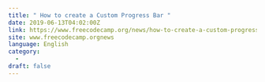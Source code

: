 ```yaml
---
title: " How to create a Custom Progress Bar "
date: 2019-06-13T04:02:00Z
link: https://www.freecodecamp.org/news/how-to-create-a-custom-progress-bar/?utm_medium=RSS&utm_source=news.12bit.vn
site: www.freecodecamp.orgnews
language: English
category:
  -   
draft: false
---
```

